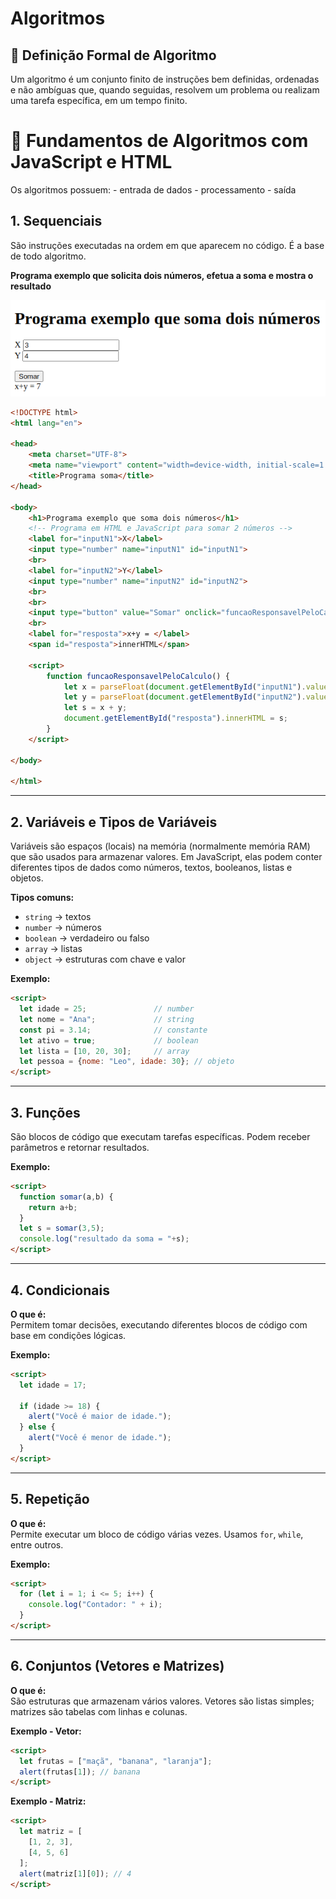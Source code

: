 # Algoritmos

## 📌 Definição Formal de Algoritmo
Um algoritmo é um conjunto finito de instruções bem definidas, ordenadas e não ambíguas que, quando seguidas, resolvem um problema ou realizam uma tarefa específica, em um tempo finito.


# 📘 Fundamentos de Algoritmos com JavaScript e HTML

Os algoritmos possuem:
    - entrada de dados
    - processamento
    - saída


## 1. Sequenciais
São instruções executadas na ordem em que aparecem no código. É a base de todo algoritmo.



**Programa exemplo que solicita dois números, efetua a soma e mostra o resultado**

![alt text](./1bimestre/imagens/somarDoisNumeros.png)

```html
<!DOCTYPE html>
<html lang="en">

<head>
    <meta charset="UTF-8">
    <meta name="viewport" content="width=device-width, initial-scale=1.0">
    <title>Programa soma</title>
</head>

<body>
    <h1>Programa exemplo que soma dois números</h1>
    <!-- Programa em HTML e JavaScript para somar 2 números -->
    <label for="inputN1">X</label>
    <input type="number" name="inputN1" id="inputN1">
    <br>
    <label for="inputN2">Y</label>
    <input type="number" name="inputN2" id="inputN2">
    <br>
    <br>
    <input type="button" value="Somar" onclick="funcaoResponsavelPeloCalculo()">
    <br>
    <label for="resposta">x+y = </label>
    <span id="resposta">innerHTML</span>

    <script>
        function funcaoResponsavelPeloCalculo() {
            let x = parseFloat(document.getElementById("inputN1").value);
            let y = parseFloat(document.getElementById("inputN2").value);
            let s = x + y;
            document.getElementById("resposta").innerHTML = s;
        }
    </script>

</body>

</html>
```

---

## 2. Variáveis e Tipos de Variáveis
 
Variáveis são espaços (locais) na memória (normalmente memória RAM) que são usados para armazenar valores. Em JavaScript, elas podem conter diferentes tipos de dados como números, textos, booleanos, listas e objetos.

**Tipos comuns:**
- `string` → textos
- `number` → números
- `boolean` → verdadeiro ou falso
- `array` → listas
- `object` → estruturas com chave e valor

**Exemplo:**
```html
<script>
  let idade = 25;               // number
  let nome = "Ana";             // string
  const pi = 3.14;              // constante
  let ativo = true;             // boolean
  let lista = [10, 20, 30];     // array
  let pessoa = {nome: "Leo", idade: 30}; // objeto
</script>
```

---

## 3. Funções

São blocos de código que executam tarefas específicas. Podem receber parâmetros e retornar resultados.

**Exemplo:**
```html
<script>
  function somar(a,b) {
    return a+b;
  }
  let s = somar(3,5);
  console.log("resultado da soma = "+s);
</script>
```

---

## 4. Condicionais
**O que é:**  
Permitem tomar decisões, executando diferentes blocos de código com base em condições lógicas.

**Exemplo:**
```html
<script>
  let idade = 17;

  if (idade >= 18) {
    alert("Você é maior de idade.");
  } else {
    alert("Você é menor de idade.");
  }
</script>
```

---

## 5. Repetição
**O que é:**  
Permite executar um bloco de código várias vezes. Usamos `for`, `while`, entre outros.

**Exemplo:**
```html
<script>
  for (let i = 1; i <= 5; i++) {
    console.log("Contador: " + i);
  }
</script>
```

---

## 6. Conjuntos (Vetores e Matrizes)
**O que é:**  
São estruturas que armazenam vários valores. Vetores são listas simples; matrizes são tabelas com linhas e colunas.

**Exemplo - Vetor:**
```html
<script>
  let frutas = ["maçã", "banana", "laranja"];
  alert(frutas[1]); // banana
</script>
```

**Exemplo - Matriz:**
```html
<script>
  let matriz = [
    [1, 2, 3],
    [4, 5, 6]
  ];
  alert(matriz[1][0]); // 4
</script>
```
